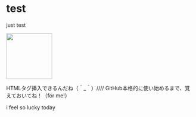 # test
just test

<img src="https://media.gettyimages.com/photos/alphabet-a-picture-id155158320?s=612x612" width="123" height="123">

HTMLタグ挿入できるんだね（＾_＾）////
GitHub本格的に使い始めるまで、覚えておいてね！（for me!）

i feel so lucky today
